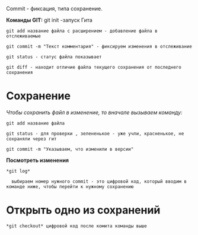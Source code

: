 Commit - фиксация, типа сохранение.

**Команды GIT:**
    git init -запуск Гита

    git add название файла с расширением - добавление файла в отслеживаемые

    git commit -m "Текст комментария" - фиксируем изменения в отслеживание

    git status - статус файла показывает

    git diff - находит отличие файла текущего сохранения от последнего сохранения

# Сохранение
*Чтобы сохранить файл в изменение, то вначале вызываем команду:*

    git add название файла

    git status - для проверки , зелененькое - уже учли, красненькое, не сохраняли через гит

    git commit -m "Указываем, что изменили в версии"


**Посмотреть изменения**

    *git log*

      выбираем номер нужного commit - это цифровой код, который вводим в команде ниже, чтобы перейти к нужному сохранению

# Открыть одно из сохранений
    *git checkout* цифровой код после комита команды выше            


